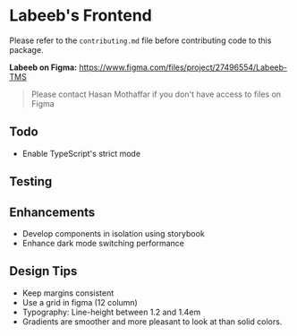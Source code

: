 # Labeeb's Frontend

Please refer to the `contributing.md` file before contributing code to this package.

**Labeeb on Figma:** https://www.figma.com/files/project/27496554/Labeeb-TMS

> Please contact Hasan Mothaffar if you don't have access to files on Figma

## Todo

-   Enable TypeScript's strict mode

## Testing

## Enhancements

-   Develop components in isolation using storybook
-   Enhance dark mode switching performance

## Design Tips

-   Keep margins consistent
-   Use a grid in figma (12 column)
-   Typography: Line-height between 1.2 and 1.4em
-   Gradients are smoother and more pleasant to look at than solid colors.
